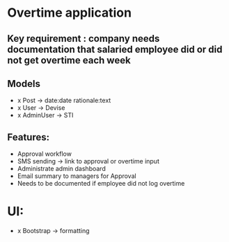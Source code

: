 # Overtime application
## Key requirement : company needs documentation that salaried employee did or did not get overtime each week
## Models
- x Post -> date:date rationale:text
- x User -> Devise
- x AdminUser -> STI

## Features:
- Approval workflow
- SMS sending -> link to approval or overtime input
- Administrate admin dashboard
- Email summary to managers for Approval
- Needs to be documented if employee did not log overtime

# UI:
- x Bootstrap -> formatting
